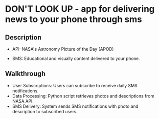 # DON'T LOOK UP - app for delivering news to your phone through sms

## Description

- API: NASA's Astronomy Picture of the Day (APOD)

- SMS: Educational and visually content delivered to your phone.


## Walkthrough

- User Subscriptions: Users can subscribe to receive daily SMS notifications.
- Data Processing: Python script retrieves photos and descriptions from NASA API.
- SMS Delivery: System sends SMS notifications with photo and description to subscribed users.


